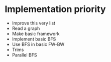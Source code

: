 # Implementation priority
* Improve this very list
* Read a graph
* Make basic framework
* Implement basic BFS
* Use BFS in basic FW-BW
* Trims
* Parallel BFS